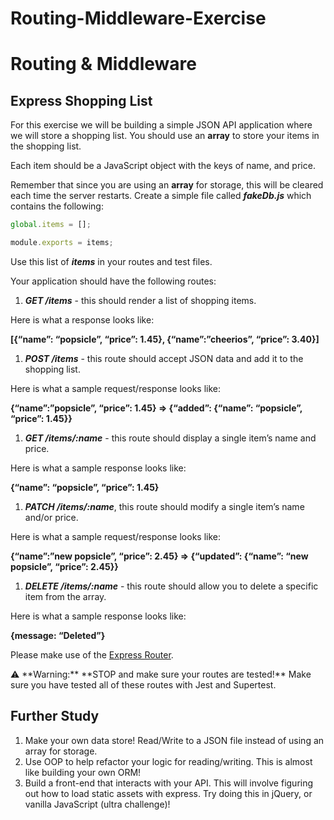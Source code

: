# Routing-Middleware-Exercise

# Routing & Middleware

## **Express Shopping List**

For this exercise we will be building a simple JSON API application where we will store a shopping list. You should use an **array** to store your items in the shopping list.

Each item should be a JavaScript object with the keys of name, and price.

Remember that since you are using an **array** for storage, this will be cleared each time the server restarts. Create a simple file called **_fakeDb.js_** which contains the following:

```jsx
global.items = [];

module.exports = items;
```

Use this list of **_items_** in your routes and test files.

Your application should have the following routes:

1. **_GET /items_** - this should render a list of shopping items.

Here is what a response looks like:

**[{“name”: “popsicle”, “price”: 1.45}, {“name”:”cheerios”, “price”: 3.40}]**

1. **_POST /items_** - this route should accept JSON data and add it to the shopping list.

Here is what a sample request/response looks like:

**{“name”:”popsicle”, “price”: 1.45} => {“added”: {“name”: “popsicle”, “price”: 1.45}}**

1. **_GET /items/:name_** - this route should display a single item’s name and price.

Here is what a sample response looks like:

**{“name”: “popsicle”, “price”: 1.45}**

1. **_PATCH /items/:name_**, this route should modify a single item’s name and/or price.

Here is what a sample request/response looks like:

**{“name”:”new popsicle”, “price”: 2.45} => {“updated”: {“name”: “new popsicle”, “price”: 2.45}}**

1. **_DELETE /items/:name_** - this route should allow you to delete a specific item from the array.

Here is what a sample response looks like:

**{message: “Deleted”}**

Please make use of the [Express Router](https://expressjs.com/en/guide/routing.html#express.Router).

<aside>
⚠️ **Warning:** **STOP and make sure your routes are tested!** Make sure you have tested all of these routes with Jest and Supertest.

</aside>

## **Further Study**

1. Make your own data store! Read/Write to a JSON file instead of using an array for storage.
2. Use OOP to help refactor your logic for reading/writing. This is almost like building your own ORM!
3. Build a front-end that interacts with your API. This will involve figuring out how to load static assets with express. Try doing this in jQuery, or vanilla JavaScript (ultra challenge)!
